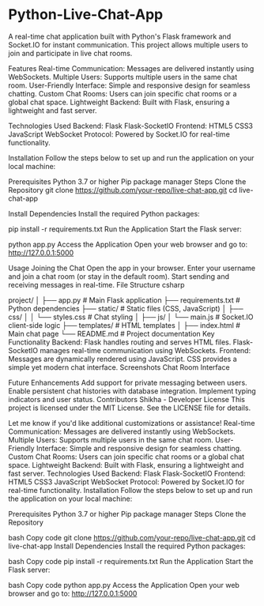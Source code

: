 # Python-Live-Chat-App

A real-time chat application built with Python's Flask framework and Socket.IO for instant communication. This project allows multiple users to join and participate in live chat rooms.

Features
Real-time Communication: Messages are delivered instantly using WebSockets.
Multiple Users: Supports multiple users in the same chat room.
User-Friendly Interface: Simple and responsive design for seamless chatting.
Custom Chat Rooms: Users can join specific chat rooms or a global chat space.
Lightweight Backend: Built with Flask, ensuring a lightweight and fast server.

Technologies Used
Backend:
Flask
Flask-SocketIO
Frontend:
HTML5
CSS3
JavaScript
WebSocket Protocol: Powered by Socket.IO for real-time functionality.

Installation
Follow the steps below to set up and run the application on your local machine:

Prerequisites
Python 3.7 or higher
Pip package manager
Steps
Clone the Repository
git clone https://github.com/your-repo/live-chat-app.git
cd live-chat-app

Install Dependencies
Install the required Python packages:

pip install -r requirements.txt
Run the Application
Start the Flask server:

python app.py
Access the Application
Open your web browser and go to:
http://127.0.0.1:5000

Usage
Joining the Chat
Open the app in your browser.
Enter your username and join a chat room (or stay in the default room).
Start sending and receiving messages in real-time.
File Structure
csharp


project/
│
├── app.py                 # Main Flask application
├── requirements.txt       # Python dependencies
├── static/                # Static files (CSS, JavaScript)
│   ├── css/
│   │   └── styles.css     # Chat styling
│   ├── js/
│       └── main.js        # Socket.IO client-side logic
├── templates/             # HTML templates
│   ├── index.html         # Main chat page
└── README.md              # Project documentation
Key Functionality
Backend:
Flask handles routing and serves HTML files.
Flask-SocketIO manages real-time communication using WebSockets.
Frontend:
Messages are dynamically rendered using JavaScript.
CSS provides a simple yet modern chat interface.
Screenshots
Chat Room Interface

Future Enhancements
Add support for private messaging between users.
Enable persistent chat histories with database integration.
Implement typing indicators and user status.
Contributors
Shikha - Developer
License
This project is licensed under the MIT License. See the LICENSE file for details.

Let me know if you'd like additional customizations or assistance!
Real-time Communication: Messages are delivered instantly using WebSockets.
Multiple Users: Supports multiple users in the same chat room.
User-Friendly Interface: Simple and responsive design for seamless chatting.
Custom Chat Rooms: Users can join specific chat rooms or a global chat space.
Lightweight Backend: Built with Flask, ensuring a lightweight and fast server.
Technologies Used
Backend:
Flask
Flask-SocketIO
Frontend:
HTML5
CSS3
JavaScript
WebSocket Protocol: Powered by Socket.IO for real-time functionality.
Installation
Follow the steps below to set up and run the application on your local machine:

Prerequisites
Python 3.7 or higher
Pip package manager
Steps
Clone the Repository

bash
Copy code
git clone https://github.com/your-repo/live-chat-app.git
cd live-chat-app
Install Dependencies
Install the required Python packages:

bash
Copy code
pip install -r requirements.txt
Run the Application
Start the Flask server:

bash
Copy code
python app.py
Access the Application
Open your web browser and go to:
http://127.0.0.1:5000



